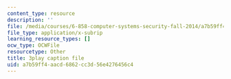 ```yaml
---
content_type: resource
description: ''
file: /media/courses/6-858-computer-systems-security-fall-2014/a7b59ff4aacd6862cc3d56e4276456c4_QOtA76ga_fY.srt
file_type: application/x-subrip
learning_resource_types: []
ocw_type: OCWFile
resourcetype: Other
title: 3play caption file
uid: a7b59ff4-aacd-6862-cc3d-56e4276456c4
---
```

